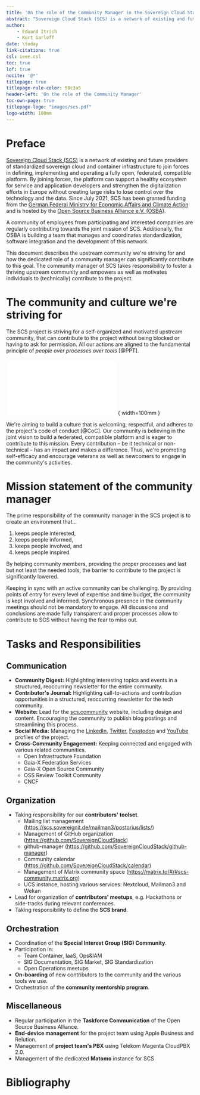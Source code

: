 ```yaml
---
title: 'On the role of the Community Manager in the Sovereign Cloud Stack project'
abstract: "Sovereign Cloud Stack (SCS) is a network of existing and future providers of standardized sovereign cloud and container infrastructure to join forces in defining, implementing and operating a fully open, federated, compatible platform. A growing community of organizations and individuals contribute to the joint mission of this open-source project. This document describes the upstream community we're striving for and how the dedicated role of a community manager can significantly contribute to this goal."
author:
    - Eduard Itrich
    - Kurt Garloff
date: \today
link-citations: true
csl: ieee.csl
toc: true
lof: true
nocite: '@*'
titlepage: true
titlepage-rule-color: 50c3a5
header-left: 'On the role of the Community Manager'
toc-own-page: true
titlepage-logo: "images/scs.pdf"
logo-width: 100mm
---
```


# Preface

[Sovereign Cloud Stack (SCS)](https://scs.community) is a network of existing and future providers of standardized sovereign cloud and container infrastructure to join forces in defining, implementing and operating a fully open, federated, compatible platform. By joining forces, the platform can support a healthy ecosystem for service and application developers and strengthen the digitalization efforts in Europe without creating large risks to lose control over the technology and the data. Since July 2021, SCS has been granted funding from the [German Federal Ministry for Economic Affairs and Climate Action](https://scs.community) and is hosted by the [Open Source Business Alliance e.V. (OSBA)](https://osb-alliance.com).

A community of employees from participating and interested companies are regularly contributing towards the joint mission of SCS. Additionally, the OSBA is building a team that manages and coordinates standardization, software integration and the development of this network. 

This document describes the upstream community we're striving for and how the dedicated role of a community manager can significantly contribute to this goal. The community manager of SCS takes responsibility to foster a thriving upstream community and empowers as well as motivates individuals to (technically) contribute to the project. 

# The community and culture we're striving for

The SCS project is striving for a self-organized and motivated upstream community, that can contribute to the project without being blocked or having to ask for permission. All our actions are aligned to the fundamental principle of *people over processes over tools* [@PPT].

![People over Processes over Tools](images/PPT.pdf){ width=100mm }

We're aiming to build a culture that is welcoming, respectful, and adheres to the project's code of conduct [@CoC]. Our community is believing in the joint vision to build a federated, compatible platform and is eager to contribute to this mission. Every contribution – be it technical or non-technical – has an impact and makes a difference. Thus, we're promoting self-efficacy and encourage veterans as well as newcomers to engage in the community's activities.

# Mission statement of the community manager

The prime responsibility of the community manager in the SCS project is to create an environment that...

1. keeps people interested,
2. keeps people informed,
3. keeps people involved, and
4. keeps people inspired.

By helping community members, providing the proper processes and last but not least the needed tools, the barrier to contribute to the project is significantly lowered.

Keeping in sync with an active community can be challenging. By providing points of entry for every level of expertise and time budget, the community is kept involved and informed. Synchronous presence in the community meetings should not be mandatory to engage. All discussions and conclusions are made fully transparent and proper processes allow to contribute to SCS without having the fear to miss out. 

# Tasks and Responsibilities

## Communication

- **Community Digest:** Highlighting interesting topics and events in a structured, reoccurring newsletter for the entire community.
- **Contributor's Journal:** Highlighting call-to-actions and contribution opportunities in a structured, reoccurring newsletter for the tech community.
- **Website:** Lead for the [scs.community](https://scs.community) website, including design and content. Encouraging the community to publish blog postings and streamlining this process.
- **Social Media:** Managing the [LinkedIn](https://www.linkedin.com/showcase/sovereigncloudstack), [Twitter](https://twitter.com/scs_osballiance), [Fosstodon](https://fosstodon.org/@sovereigncloudstack) and [YouTube](https://www.youtube.com/@sovereigncloudstack) profiles of the project.
- **Cross-Community Engagement:** Keeping connected and engaged with various related communities.
    - Open Infrastructure Foundation
    - Gaia-X Federation Services
    - Gaia-X Open Source Community
    - OSS Review Toolkit Community
    - CNCF

## Organization

- Taking responsibility for our **contributors' toolset**.
    - Mailing list management (<https://scs.sovereignit.de/mailman3/postorius/lists/>)
    - Management of GitHub organization (<https://github.com/SovereignCloudStack>)
    - github-manager (<https://github.com/SovereignCloudStack/github-manager>)
    - Community calendar (<https://github.com/SovereignCloudStack/calendar>)
    - Management of Matrix community space (<https://matrix.to/#/#scs-community:matrix.org>)
    - UCS instance, hosting various services: Nextcloud, Mailman3 and Wekan
- Lead for organization of **contributors' meetups**, e.g. Hackathons or side-tracks during relevant conferences.
- Taking responsibility to define the **SCS brand**.

## Orchestration

- Coordination of the **Special Interest Group (SIG) Community**.
- Participation in:
    - Team Container, IaaS, Ops&IAM
    - SIG Documentation, SIG Market, SIG Standardization
    - Open Operations meetups
- **On-boarding** of new contributors to the community and the various tools we use.
- Orchestration of the **community mentorship program**.

## Miscellaneous

- Regular participation in the **Taskforce Communication** of the Open Source Business Alliance.
- **End-device management** for the project team using Apple Business and Relution.
- Management of **project team's PBX** using Telekom Magenta CloudPBX 2.0.
- Management of the dedicated **Matomo** instance for SCS

# Bibliography
